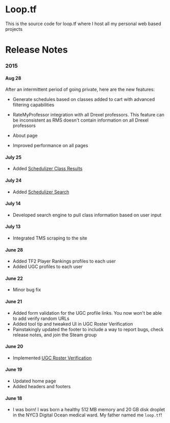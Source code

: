 # Loop.tf

This is the source code for loop.tf where I host all my personal web
based projects

# Release Notes

### 2015

#### Aug 28

After an intermittent period of going private, here are the new features:

- Generate schedules based on classes added to cart with advanced
  filtering capabilities

- RateMyProfessor integration with all Drexel professors. This feature 
  can be inconsistent as RMS doesn't contain information on all
  Drexel professors

- About page

- Improved performance on all pages

#### July 25

- Added [Schedulizer Class Results](http://loop.tf/schedulizer/results)

#### July 24 

- Added [Schedulizer Search](http://loop.tf/schedulizer/search)

#### July 14

- Developed search engine to pull class information based on user
  input

#### July 13

- Integrated TMS scraping to the site

#### June 28

- Added TF2 Player Rankings profiles to each user
- Added UGC profiles to each user

#### June 22

- Minor bug fix

#### June 21

- Added form validation for the UGC profile links. You now won't be
  able to add verify random URLs
- Added tool tip and tweaked UI in UGC Roster Verification
- Painstakingly updated the footer to include a way to report bugs, check release notes, and join the Steam group

#### June 20

- Implemented [UGC Roster Verification](http://loop.tf/UGC)

#### June 19

- Updated home page
- Added headers and footers

#### June 18

- I was born! I was born a healthy 512 MB memory and 20 GB disk droplet in the NYC3 Digital Ocean medical ward. My father named me `loop.tf`!
